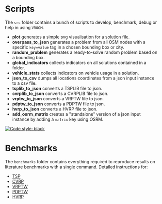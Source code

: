 # Scripts

The `src` folder contains a bunch of scripts to develop, benchmark,
debug or help in using `VROOM`.

- **plot** generates a simple svg visualisation for a solution file.
- **overpass_to_json** generates a problem from all OSM nodes with a
  specific `key=value` tag in a chosen bounding box or city.
- **random_problem** generates a ready-to-solve random problem based
  on a bounding box.
- **global_indicators** collects indicators on all solutions contained
  in a folder.
- **vehicle_stats** collects indicators on vehicle usage in a solution.
- **json_to_csv** dumps all locations coordinates from a json input
  instance to a csv file.
- **tsplib_to_json** converts a TSPLIB file to json.
- **cvrplib_to_json** converts a CVRPLIB file to json.
- **vrptw_to_json** converts a VRPTW file to json.
- **pdptw_to_json** converts a PDPTW file to json.
- **hvrp_to_json** converts a HVRP file to json.
- **add_osrm_matrix** creates a "standalone" version of a json input
  instance by adding a `matrix` key using OSRM.

[![Code style: black](https://img.shields.io/badge/code%20style-black-000000.svg)](https://github.com/psf/black)

# Benchmarks

The `benchmarks` folder contains everything required to reproduce
results on literature benchmarks with a single command. Detailed
instructions for:

- [TSP](benchmarks/TSP)
- [CVRP](benchmarks/CVRP)
- [VRPTW](benchmarks/VRPTW)
- [PDPTW](benchmarks/PDPTW)
- [HVRP](benchmarks/HVRP)
